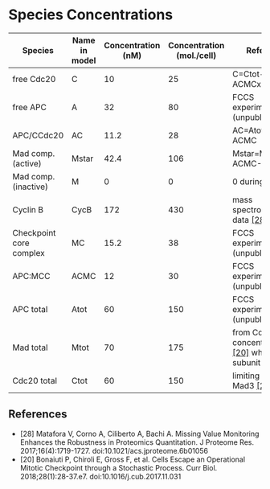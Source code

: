 # Species Concentrations

| Species                      | Name in model | Concentration (nM) | Concentration (mol./cell) | Reference                                                                             |
|------------------------------|---------------|---------------------|---------------------------|---------------------------------------------------------------------------------------|
| free Cdc20                   | C             | 10                  | 25                        | C=Ctot-AC-MC-ACMCx2                                                                    |
| free APC                     | A             | 32                  | 80                        | FCCS experiments (unpublished)                                                         |
| APC/CCdc20                   | AC            | 11.2                | 28                        | AC=Atot-A-ACMC                                                                         |
| Mad comp. (active)           | Mstar         | 42.4                | 106                       | Mstar=Mtot-MC-ACMC-M                                                                   |
| Mad comp. (inactive)         | M             | 0                   | 0                         | 0 during an arrest                                                                     |
| Cyclin B                     | CycB          | 172                 | 430                       | mass spectrophtometry data [[28]](#matafora_2017)                                        |
| Checkpoint core complex      | MC            | 15.2                | 38                        | FCCS experiments (unpublished)                                                         |
| APC:MCC                      | ACMC          | 12                  | 30                        | FCCS experiments (unpublished)                                                         |
| APC total                    | Atot          | 60                  | 150                       | FCCS experiments (unpublished)                                                         |
| Mad total                    | Mtot          | 70                  | 175                       | from Cdc23 concentration in [[20]](#currbio) which is a subunit of APC/C          |
| Cdc20 total                  | Ctot          | 60                  | 150                       | limiting species Mad3 [[20]](#currbio)                                            |

## References

- <a name="matafora_2017"></a>[28] Matafora V, Corno A, Ciliberto A, Bachi A. Missing Value Monitoring Enhances the Robustness in Proteomics Quantitation. J Proteome Res. 2017;16(4):1719-1727. doi:10.1021/acs.jproteome.6b01056
- <a name="currbio"></a>[20] Bonaiuti P, Chiroli E, Gross F, et al. Cells Escape an Operational Mitotic Checkpoint through a Stochastic Process. Curr Biol. 2018;28(1):28-37.e7. doi:10.1016/j.cub.2017.11.031
